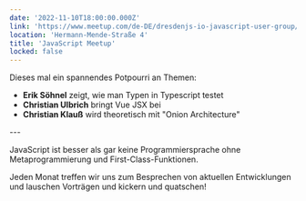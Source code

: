 ```yaml
---
date: '2022-11-10T18:00:00.000Z'
link: 'https://www.meetup.com/de-DE/dresdenjs-io-javascript-user-group/events/wwdfrqydcpbnb/'
location: 'Hermann-Mende-Straße 4'
title: 'JavaScript Meetup'
locked: false
---
```

Dieses mal ein spannendes Potpourri an Themen:

* **Erik Söhnel** zeigt, wie man Typen in Typescript testet
* **Christian Ulbrich** bringt Vue JSX bei
* **Christian Klauß** wird theoretisch mit "Onion Architecture"

\---

JavaScript ist besser als gar keine Programmiersprache ohne Metaprogrammierung und First-Class-Funktionen.

Jeden Monat treffen wir uns zum Besprechen von aktuellen Entwicklungen und lauschen Vorträgen und kickern und quatschen!
